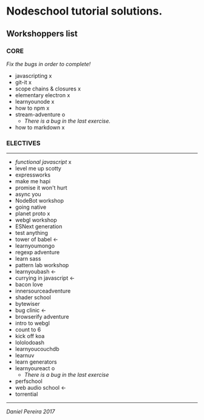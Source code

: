 # Nodeschool tutorial solutions.

## Workshoppers list

### CORE

_*Fix the bugs in order to complete!*_
- javascripting x
- git-it x
- scope chains & closures x
- elementary electron x
- learnyounode x
- how to npm x
- stream-adventure o
    - _*There is a bug in the last exercise.*_
- how to markdown x

### ELECTIVES
---
- *functional javascript* x
- level me up scotty
- expressworks
- make me hapi
- promise it won't hurt
- async you
- NodeBot workshop
- going native
- planet proto x
- webgl workshop
- ESNext generation
- test anything
- tower of babel <-
- learnyoumongo
- regexp adventure
- learn sass
- pattern lab workshop
- learnyoubash <-
- currying in javascript <-
- bacon love
- innersourceadventure
- shader school
- bytewiser
- bug clinic <-
- browserify adventure
- intro to webgl
- count to 6
- kick off koa
- lololodoash
- learnyoucouchdb
- learnuv
- learn generators
- learnyoureact o
    - _*There is a bug in the last exercise*_
- perfschool
- web audio school <-
- torrential
---

_*Daniel Pereira 2017*_
